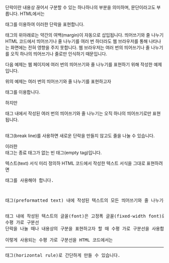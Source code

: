 단락이란 내용상 끊어서 구분할 수 있는 하나하나의 부분을 의미하며, 문단이라고도 부릅니다.
HTML에서는 <p>태그를 이용하여 이러한 단락을 표현합니다.

<p>태그의 위아래로는 약간의 여백(margin)이 자동으로 삽입됩니다.
띄어쓰기와 줄 나누기
HTML 코드에서 띄어쓰기나 줄 나누기를 여러 번 하더라도 웹 브라우저를 통해 나타나는 화면에는 전혀 영향을 주지 못합니다.
웹 브라우저는 여러 번의 띄어쓰기나 줄 나누기를 오직 하나의 띄어쓰기나 줄로만 인식하기 때문입니다.


다음 예제는 웹 페이지에 여러 번의 띄어쓰기와 줄 나누기를 표현하기 위해 작성한 예제입니다.


위의 예제는 여러 번의 띄어쓰기와 줄 나누기를 표현하고자 <p>태그를 이용합니다.

하지만 <p>태그 내에서 작성된 여러 번의 띄어쓰기와 줄 나누기는 오직 하나의 띄어쓰기로만 표현됩니다.


<br>태그(break line)를 사용하면 새로운 단락을 만들지 않고도 줄을 나눌 수 있습니다.

이러한 <br>태그는 종료 태그가 없는 빈 태그(empty tag)입니다.


텍스트(text) 서식 미리 정의하
HTML 코드에서 작성한 텍스트 서식을 그대로 표현하려면 <pre>태그를 사용해야 합니다.

<pre>태그(preformatted text) 내에 작성된 텍스트의 모든 띄어쓰기와 줄 나누기는 웹 브라우저에 그대로 표현됩니다.

<pre>태그 내에 작성된 텍스트의 글꼴(font)은 고정폭 글꼴(fixed-width font)로 자동변환됩니다.
수평 가로 구분선
단락을 나눌 때나 내용상의 구분을 표현하고자 할 때 수평 가로 구분선을 사용합니다.

이렇게 사용되는 수평 가로 구분선을 HTML 코드에서는 <hr>태그(horizontal rule)로 간단하게 만들 수 있습니다.